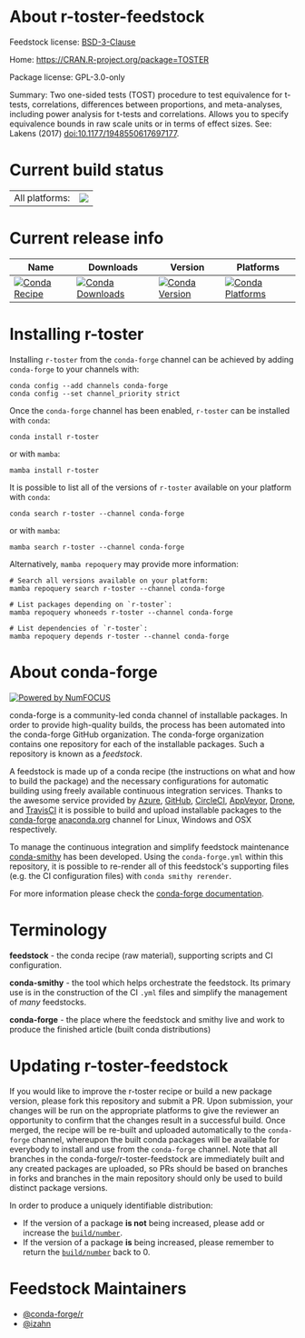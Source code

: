 About r-toster-feedstock
========================

Feedstock license: [BSD-3-Clause](https://github.com/conda-forge/r-toster-feedstock/blob/main/LICENSE.txt)

Home: https://CRAN.R-project.org/package=TOSTER

Package license: GPL-3.0-only

Summary: Two one-sided tests (TOST) procedure to test equivalence for t-tests, correlations, differences between proportions, and meta-analyses, including power analysis for t-tests and correlations. Allows you to specify equivalence bounds in raw scale units or in terms of effect sizes. See: Lakens (2017) <doi:10.1177/1948550617697177>.

Current build status
====================


<table><tr><td>All platforms:</td>
    <td>
      <a href="https://dev.azure.com/conda-forge/feedstock-builds/_build/latest?definitionId=13348&branchName=main">
        <img src="https://dev.azure.com/conda-forge/feedstock-builds/_apis/build/status/r-toster-feedstock?branchName=main">
      </a>
    </td>
  </tr>
</table>

Current release info
====================

| Name | Downloads | Version | Platforms |
| --- | --- | --- | --- |
| [![Conda Recipe](https://img.shields.io/badge/recipe-r--toster-green.svg)](https://anaconda.org/conda-forge/r-toster) | [![Conda Downloads](https://img.shields.io/conda/dn/conda-forge/r-toster.svg)](https://anaconda.org/conda-forge/r-toster) | [![Conda Version](https://img.shields.io/conda/vn/conda-forge/r-toster.svg)](https://anaconda.org/conda-forge/r-toster) | [![Conda Platforms](https://img.shields.io/conda/pn/conda-forge/r-toster.svg)](https://anaconda.org/conda-forge/r-toster) |

Installing r-toster
===================

Installing `r-toster` from the `conda-forge` channel can be achieved by adding `conda-forge` to your channels with:

```
conda config --add channels conda-forge
conda config --set channel_priority strict
```

Once the `conda-forge` channel has been enabled, `r-toster` can be installed with `conda`:

```
conda install r-toster
```

or with `mamba`:

```
mamba install r-toster
```

It is possible to list all of the versions of `r-toster` available on your platform with `conda`:

```
conda search r-toster --channel conda-forge
```

or with `mamba`:

```
mamba search r-toster --channel conda-forge
```

Alternatively, `mamba repoquery` may provide more information:

```
# Search all versions available on your platform:
mamba repoquery search r-toster --channel conda-forge

# List packages depending on `r-toster`:
mamba repoquery whoneeds r-toster --channel conda-forge

# List dependencies of `r-toster`:
mamba repoquery depends r-toster --channel conda-forge
```


About conda-forge
=================

[![Powered by
NumFOCUS](https://img.shields.io/badge/powered%20by-NumFOCUS-orange.svg?style=flat&colorA=E1523D&colorB=007D8A)](https://numfocus.org)

conda-forge is a community-led conda channel of installable packages.
In order to provide high-quality builds, the process has been automated into the
conda-forge GitHub organization. The conda-forge organization contains one repository
for each of the installable packages. Such a repository is known as a *feedstock*.

A feedstock is made up of a conda recipe (the instructions on what and how to build
the package) and the necessary configurations for automatic building using freely
available continuous integration services. Thanks to the awesome service provided by
[Azure](https://azure.microsoft.com/en-us/services/devops/), [GitHub](https://github.com/),
[CircleCI](https://circleci.com/), [AppVeyor](https://www.appveyor.com/),
[Drone](https://cloud.drone.io/welcome), and [TravisCI](https://travis-ci.com/)
it is possible to build and upload installable packages to the
[conda-forge](https://anaconda.org/conda-forge) [anaconda.org](https://anaconda.org/)
channel for Linux, Windows and OSX respectively.

To manage the continuous integration and simplify feedstock maintenance
[conda-smithy](https://github.com/conda-forge/conda-smithy) has been developed.
Using the ``conda-forge.yml`` within this repository, it is possible to re-render all of
this feedstock's supporting files (e.g. the CI configuration files) with ``conda smithy rerender``.

For more information please check the [conda-forge documentation](https://conda-forge.org/docs/).

Terminology
===========

**feedstock** - the conda recipe (raw material), supporting scripts and CI configuration.

**conda-smithy** - the tool which helps orchestrate the feedstock.
                   Its primary use is in the construction of the CI ``.yml`` files
                   and simplify the management of *many* feedstocks.

**conda-forge** - the place where the feedstock and smithy live and work to
                  produce the finished article (built conda distributions)


Updating r-toster-feedstock
===========================

If you would like to improve the r-toster recipe or build a new
package version, please fork this repository and submit a PR. Upon submission,
your changes will be run on the appropriate platforms to give the reviewer an
opportunity to confirm that the changes result in a successful build. Once
merged, the recipe will be re-built and uploaded automatically to the
`conda-forge` channel, whereupon the built conda packages will be available for
everybody to install and use from the `conda-forge` channel.
Note that all branches in the conda-forge/r-toster-feedstock are
immediately built and any created packages are uploaded, so PRs should be based
on branches in forks and branches in the main repository should only be used to
build distinct package versions.

In order to produce a uniquely identifiable distribution:
 * If the version of a package **is not** being increased, please add or increase
   the [``build/number``](https://docs.conda.io/projects/conda-build/en/latest/resources/define-metadata.html#build-number-and-string).
 * If the version of a package **is** being increased, please remember to return
   the [``build/number``](https://docs.conda.io/projects/conda-build/en/latest/resources/define-metadata.html#build-number-and-string)
   back to 0.

Feedstock Maintainers
=====================

* [@conda-forge/r](https://github.com/orgs/conda-forge/teams/r/)
* [@izahn](https://github.com/izahn/)

